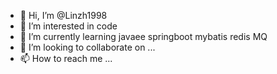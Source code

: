 - 👋 Hi, I’m @Linzh1998
- 👀 I’m interested in code
- 🌱 I’m currently learning javaee springboot mybatis redis MQ
- 💞️ I’m looking to collaborate on ...
- 📫 How to reach me ...

<!---
Linzh1998/Linzh1998 is a ✨ special ✨ repository because its `README.md` (this file) appears on your GitHub profile.
You can click the Preview link to take a look at your changes.
--->
